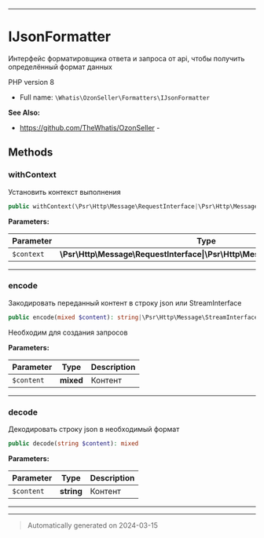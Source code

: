 ***

# IJsonFormatter

Интерфейс форматировщика ответа и запроса
от api, чтобы получить определённый
формат данных

PHP version 8

* Full name: `\Whatis\OzonSeller\Formatters\IJsonFormatter`

**See Also:**

* https://github.com/TheWhatis/OzonSeller - 



## Methods


### withContext

Установить контекст выполнения

```php
public withContext(\Psr\Http\Message\RequestInterface|\Psr\Http\Message\ResponseInterface $context): static
```








**Parameters:**

| Parameter | Type | Description |
|-----------|------|-------------|
| `$context` | **\Psr\Http\Message\RequestInterface&#124;\Psr\Http\Message\ResponseInterface** | Контекст |





***

### encode

Закодировать переданный контент
в строку json или StreamInterface

```php
public encode(mixed $content): string|\Psr\Http\Message\StreamInterface
```

Необходим для создания запросов






**Parameters:**

| Parameter | Type | Description |
|-----------|------|-------------|
| `$content` | **mixed** | Контент |





***

### decode

Декодировать строку json в
необходимый формат

```php
public decode(string $content): mixed
```








**Parameters:**

| Parameter | Type | Description |
|-----------|------|-------------|
| `$content` | **string** | Контент |





***


***
> Automatically generated on 2024-03-15
